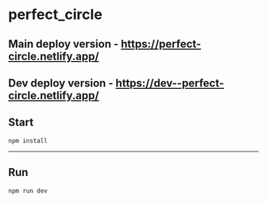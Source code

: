 # perfect_circle

## Main deploy version - https://perfect-circle.netlify.app/
## Dev deploy version - https://dev--perfect-circle.netlify.app/

## Start
	npm install

---
	
## Run
	npm run dev
